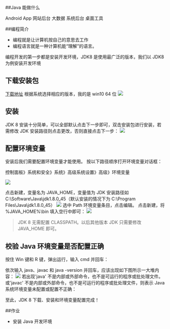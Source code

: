 ##Java 能做什么

Android App
网站后台
大数据
系统后台
桌面工具

##编程简介

- 编程就是让计算机按自己的意思去工作
- 编程语言就是一种计算机能“理解”的语言。

编程开发的第一步都是安装开发环境，JDK8 是使用最广泛的版本，我们以 JDK8 为例安装开发环境

## 下载安装包

 [下载地址](https://www.oracle.com/java/technologies/javase/javase-jdk8-downloads.html)
根据系统选择相应的版本，我的是 win10 64 位
 ![](https://cdn.guojiang.club/Fj1uozzrBj07coQvfsnc6eu7eDsJ)

## 安装

JDK 8 安装十分简单，可以全部默认点击下一步即可，双击安装包进行安装，若需修改 JDK 安装路径则点击更改，否则直接点击下一步：
![](https://cdn.guojiang.club/FmkzXPF6v-rZLI2EkkxOWBqrVI_R)

## 配置环境变量

安装后我们需要配置环境变量才能使用。
按以下路径顺序打开环境变量对话框：

控制面板》系统和安全》系统》高级系统设置》高级》环境变量

![](https://cdn.guojiang.club/FqN9G6QMZDpgSyfl3PV4EdiTln_d)

点击新建，变量名为 JAVA_HOME，变量值为 JDK 安装路径如 C:\Software\Java\jdk1.8.0_45（默认安装的情况下为 C:\Program Files\Java\jdk1.8.0_45）
![](https://cdn.guojiang.club/Fgu5LVU2inR-mU9f7yIZnZU5VQCd)
选中 Path 环境变量条目，点击编辑。
点击新建，将 %JAVA_HOME%\bin 填入空行中即可：
![](https://cdn.guojiang.club/FpnKvPh7Hvyp3XskwV23YyDjQOSk)

> JDK 8 无需配置 CLASSPATH。以后其他版本 JDK 只需要修改 JAVA_HOME 即可。

## 校验 Java 环境变量是否配置正确

按住 Win 键和 R 键，弹出运行，输入 cmd 并回车：

依次输入 java、javac 和 java -version 并回车，应该出现如下图所示一大堆内容：
![](https://cdn.guojiang.club/FrV6tpuUCZ7xUW2verijUpXvfk8k)
若出现'java' 不是内部或外部命令，也不是可运行的程序或批处理文件。或'javac' 不是内部或外部命令，也不是可运行的程序或批处理文件，则表示 Java 系统环境变量未配置或配置不正确：

至此，JDK 8 下载、安装和环境变量配置完成！

##作业

- 安装 Java 开发环境
